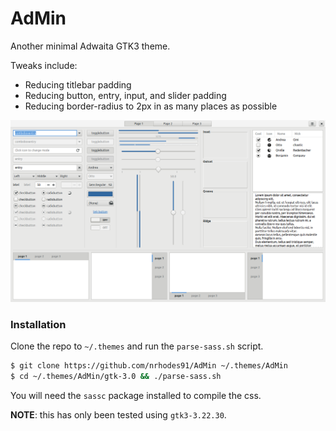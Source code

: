 # AdMin
Another minimal Adwaita GTK3 theme.

Tweaks include:
- Reducing titlebar padding
- Reducing button, entry, input, and slider padding
- Reducing border-radius to 2px in as many places as possible

![AdMin Widgets Image](img/AdMin-widgets.png "AdMin Widgets")


### Installation
Clone the repo to `~/.themes` and run the `parse-sass.sh` script.

```sh
$ git clone https://github.com/nrhodes91/AdMin ~/.themes/AdMin
$ cd ~/.themes/AdMin/gtk-3.0 && ./parse-sass.sh
```

You will need the `sassc` package installed to compile the css.

**NOTE**: this has only been tested using `gtk3-3.22.30`.
